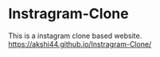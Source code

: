 # Instragram-Clone
This is a instagram clone based website.
https://akshi44.github.io/Instragram-Clone/
